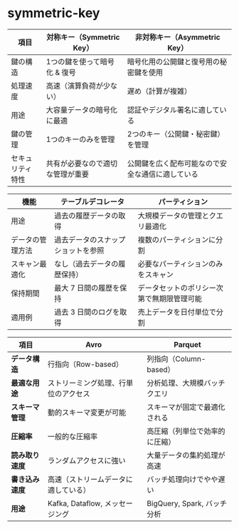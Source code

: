 # symmetric-key

| 項目 | 対称キー（Symmetric Key）| 非対称キー（Asymmetric Key）|
| --- | --- | --- |
| 鍵の構造 |	1つの鍵を使って暗号化 & 復号 |	暗号化用の公開鍵と復号用の秘密鍵を使用 |
| 処理速度 |	高速（演算負荷が少ない） |	遅め（計算が複雑）|
| 用途	| 大容量データの暗号化に最適 |	認証やデジタル署名に適している |
| 鍵の管理	| 1つのキーのみを管理	| 2つのキー（公開鍵・秘密鍵）を管理 |
| セキュリティ特性	| 共有が必要なので適切な管理が重要 |	公開鍵を広く配布可能なので安全な通信に適している |


| 機能 | テーブルデコレータ| パーティション|
| --- | --- | --- |
| 用途 |過去の履歴データの取得 | 大規模データの管理とクエリ最適化 |
| データの管理方法 |	過去データのスナップショットを参照 | 複数のパーティションに分割 |
| スキャン最適化 | なし（過去データの履歴保持）| 必要なパーティションのみをスキャン |
| 保持期間	| 最大 7 日間の履歴を保持 | データセットのポリシー次第で無期限管理可能 |
| 適用例	| 過去 3 日間のログを取得 | 売上データを日付単位で分割 |

| 項目 | Avro | Parquet |
| --- | --- | --- |
| **データ構造** | 行指向（Row-based）| 列指向（Column-based）|
| **最適な用途** | ストリーミング処理、行単位のアクセス | 分析処理、大規模バッチクエリ |
| **スキーマ管理** | 動的スキーマ変更が可能 | スキーマが固定で最適化される |
| **圧縮率** | 一般的な圧縮率 | 高圧縮（列単位で効率的に圧縮） |
| **読み取り速度** | ランダムアクセスに強い | 大量データの集約処理が高速   |
| **書き込み速度** | 高速（ストリームデータに適している） | バッチ処理向けでやや遅い |
| **用途** | Kafka, Dataflow, メッセージング | BigQuery, Spark, バッチ分析 |
